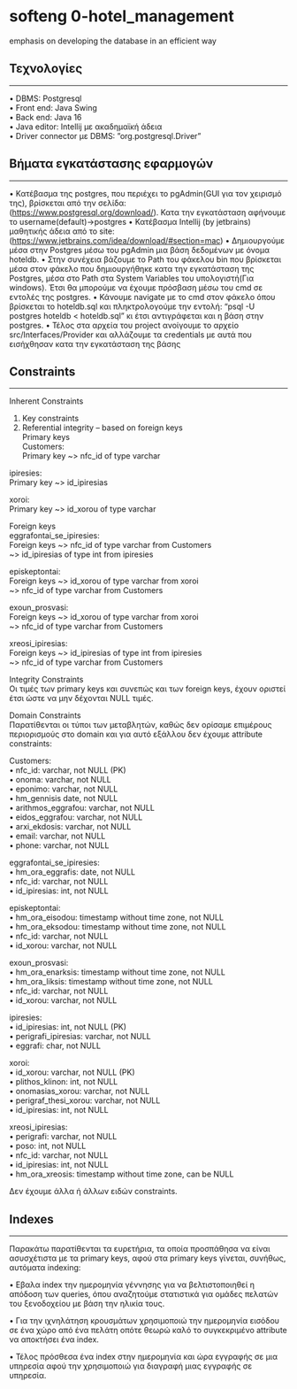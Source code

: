 # softeng 0-hotel_management
emphasis on developing the database in an efficient way

## Τεχνολογίες
______________________________________________________________
•	DBMS: Postgresql  
•	Front end: Java Swing  
•	Back end: Java 16  
•	Java editor: Intellij με ακαδημαϊκή άδεια  
•	Driver connector με DBMS: ”org.postgresql.Driver”  
 
 
## Βήματα εγκατάστασης εφαρμογών
______________________________________________________________
•	Κατέβασμα της postgres, που περιέχει το pgAdmin(GUI για τον χειρισμό της), βρίσκεται από την σελίδα:  
(https://www.postgresql.org/download/). Κατα την εγκατάσταση αφήνουμε το username(default)->postgres
•	Κατέβασμα Intellij (by jetbrains)   
μαθητικής άδεια από το site: (https://www.jetbrains.com/idea/download/#section=mac)
•	Δημιουργούμε μέσα στην Postgres μέσω του pgAdmin μια βάση δεδομένων με όνομα hoteldb.
•	Στην συνέχεια βάζουμε το Path του φάκελου bin που βρίσκεται μέσα στον φάκελο που δημιουργήθηκε κατα την εγκατάσταση της Postgres, μέσα στο Path στα System Variables του υπολογιστή(Για windows). Έτσι θα μπορούμε να έχουμε πρόσβαση μέσω του cmd σε εντολές της postgres.
•	Κάνουμε navigate με το cmd στον φάκελο όπου βρίσκεται το hoteldb.sql και πληκτρολογούμε την εντολή: “psql -U postgres hoteldb < hoteldb.sql” κι έτσι αντιγράφεται και η βάση στην postgres.
•	Τέλος στα αρχεία του project ανοίγουμε το αρχείο src/Interfaces/Provider και αλλάζουμε τα credentials με αυτά που εισήχθησαν κατα την εγκατάσταση της βάσης

## Constraints
______________________________________________________________
Inherent Constraints  
1) Key constraints  
2) Referential integrity – based on foreign keys  
Primary keys  
Customers:   
Primary key ~> nfc_id of type varchar
 
ipiresies:  
Primary key ~> id_ipiresias  
 
xoroi:  
Primary key ~> id_xorou of type varchar  
 
 
Foreign keys  
eggrafontai_se_ipiresies:   
Foreign keys ~> nfc_id of type varchar from Customers  
          ~> id_ipiresias of type int from ipiresies  
 
episkeptontai:  
Foreign keys ~> id_xorou of type varchar from xoroi  
                      ~> nfc_id of type varchar from  Customers  
 
exoun_prosvasi:  
Foreign keys ~> id_xorou of type varchar from xoroi  
                      ~> nfc_id of type varchar from Customers  
 
xreosi_ipiresias:  
Foreign keys ~> id_ipiresias of type int from ipiresies  
                      ~> nfc_id of type varchar from Customers  
 
Integrity Constraints  
Οι τιμές των primary keys και συνεπώς και των foreign keys, έχουν οριστεί έτσι ώστε να μην δέχονται NULL τιμές.  
 
Domain Constraints  
Παρατίθενται οι τύποι των μεταβλητών, καθώς δεν ορίσαμε επιμέρους περιορισμούς στο domain και για αυτό εξάλλου δεν έχουμε attribute constraints:  
 
Customers:  
•	nfc_id: varchar, not NULL (PK)  
•	onoma: varchar, not NULL  
•	eponimo: varchar, not NULL  
•	hm_gennisis date, not NULL  
•	arithmos_eggrafou: varchar, not NULL  
•	eidos_eggrafou: varchar, not NULL  
•	arxi_ekdosis: varchar, not NULL  
•	email: varchar, not NULL  
•	phone: varchar, not NULL  


eggrafontai_se_ipiresies:  
•	hm_ora_eggrafis: date, not NULL  
•	nfc_id: varchar, not NULL  
•	id_ipiresias: int, not NULL  
 
episkeptontai:  
•	hm_ora_eisodou: timestamp without time zone, not NULL  
•	hm_ora_eksodou: timestamp without time zone, not NULL  
•	nfc_id: varchar, not NULL   
•	id_xorou: varchar, not NULL   
 
exoun_prosvasi:  
•	hm_ora_enarksis: timestamp without time zone, not NULL  
•	hm_ora_liksis: timestamp without time zone, not NULL  
•	nfc_id: varchar, not NULL  
•	id_xorou: varchar, not NULL  
 
ipiresies:  
•	id_ipiresias: int, not NULL (PK)  
•	perigrafi_ipiresias: varchar, not NULL  
•	eggrafi: char, not NULL  
 
xoroi:  
•	id_xorou: varchar, not NULL (PK)  
•	plithos_klinon: int, not NULL  
•	onomasias_xorou: varchar, not NULL  
•	perigraf_thesi_xorou: varchar, not NULL  
•	id_ipiresias: int, not NULL  
 
xreosi_ipiresias:  
•	perigrafi: varchar, not NULL  
•	poso: int, not NULL  
•	nfc_id: varchar, not NULL  
•	id_ipiresias: int, not NULL  
•	hm_ora_xreosis: timestamp without time zone, can be NULL  
 
Δεν έχουμε άλλα ή άλλων ειδών constraints.  
 

## Indexes  
______________________________________________________________
Παρακάτω παρατίθενται τα ευρετήρια, τα οποία προσπάθησα να είναι ασυσχέτιστα με τα primary keys, αφού στα primary keys γίνεται, συνήθως, αυτόματα indexing:  
 
•	Εβαλα index την ημερομηνία γέννησης για να βελτιστοποιηθεί η απόδοση των queries, όπου αναζητούμε στατιστικά για ομάδες πελατών του ξενοδοχείου με βάση την ηλικία τους.  


•	Για την ιχνηλάτηση κρουσμάτων χρησιμοποιώ την ημερομηνία εισόδου σε ένα χώρο από ένα πελάτη οπότε θεωρώ καλό το συγκεκριμένο attribute να αποκτήσει ένα index.


•	Τέλος πρόσθεσα ένα index στην ημερομηνία και ώρα εγγραφής σε μια υπηρεσία αφού την χρησιμοποιώ για διαγραφή μιας εγγραφής σε υπηρεσία. 
